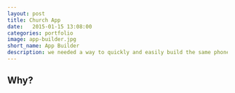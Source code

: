 ```yaml
---
layout: post
title: Church App
date:   2015-01-15 13:08:00
categories: portfolio
image: app-builder.jpg
short_name: App Builder
description: we needed a way to quickly and easily build the same phone apps multiple times
---
```


## Why?